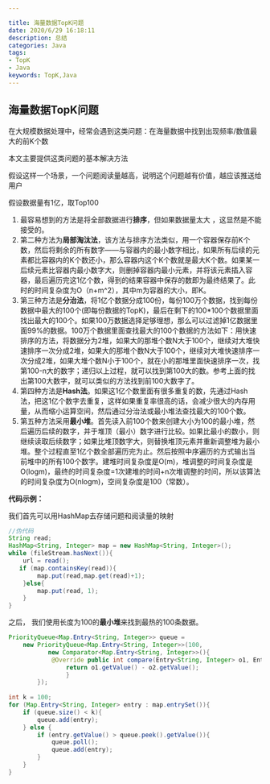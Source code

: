 ```yaml
---

title: 海量数据TopK问题
date: 2020/6/29 16:18:11
description: 总结
categories: Java
tags: 
- TopK
- Java
keywords: TopK,Java
---
```


## 海量数据TopK问题

在大规模数据处理中，经常会遇到这类问题：在海量数据中找到出现频率/数值最大的前K个数

本文主要提供这类问题的基本解决方法

 <!--more-->

假设这样一个场景，一个问题阅读量越高，说明这个问题越有价值，越应该推送给用户

假设数据量有1亿，取Top100

1. 最容易想到的方法是将全部数据进行**排序**，但如果数据量太大 ，这显然是不能接受的。
2. 第二种方法为**局部淘汰法**，该方法与排序方法类似，用一个容器保存前K个数，然后将剩余的所有数字——与容器内的最小数字相比，如果所有后续的元素都比容器内的K个数还小，那么容器内这个K个数就是最大K个数。如果某一后续元素比容器内最小数字大，则删掉容器内最小元素，并将该元素插入容器，最后遍历完这1亿个数，得到的结果容器中保存的数即为最终结果了。此时的时间复杂度为O（n+m^2），其中m为容器的大小，即K。
3. 第三种方法是**分治法**，将1亿个数据分成100份，每份100万个数据，找到每份数据中最大的100个(即每份数据的TopK)，最后在剩下的100*100个数据里面找出最大的100个。如果100万数据选择足够理想，那么可以过滤掉1亿数据里面99%的数据。100万个数据里面查找最大的100个数据的方法如下：用快速排序的方法，将数据分为2堆，如果大的那堆个数N大于100个，继续对大堆快速排序一次分成2堆，如果大的那堆个数N大于100个，继续对大堆快速排序一次分成2堆，如果大堆个数N小于100个，就在小的那堆里面快速排序一次，找第100-n大的数字；递归以上过程，就可以找到第100大的数。参考上面的找出第100大数字，就可以类似的方法找到前100大数字了。
4. 第四种方法是**Hash法**。如果这1亿个数里面有很多重复的数，先通过Hash法，把这1亿个数字去重复，这样如果重复率很高的话，会减少很大的内存用量，从而缩小运算空间，然后通过分治法或最小堆法查找最大的100个数。
5. 第五种方法采用**最小堆**。首先读入前100个数来创建大小为100的最小堆，然后遍历后续的数字，并于堆顶（最小）数字进行比较。如果比最小的数小，则继续读取后续数字；如果比堆顶数字大，则替换堆顶元素并重新调整堆为最小堆。整个过程直至1亿个数全部遍历完为止。然后按照中序遍历的方式输出当前堆中的所有100个数字。建堆时间复杂度是O(m)，堆调整的时间复杂度是O(logm)，最终的时间复杂度=1次建堆的时间+n次堆调整的时间，所以该算法的时间复杂度为O(nlogm)，空间复杂度是100（常数）。

**代码示例：**

我们首先可以用HashMap去存储问题和阅读量的映射

```java
//伪代码
String read;
HashMap<String, Integer> map = new HashMap<String, Integer>();
while (fileStream.hasNext()){
    url = read();
   if (map.containsKey(read)){
        map.put(read,map.get(read)+1);
    }else{
        map.put(read, 1);
    }
}
```

之后， 我们使用长度为100的**最小堆**来找到最热的100条数据。

```java
PriorityQueue<Map.Entry<String, Integer>> queue =
    new PriorityQueue<Map.Entry<String, Integer>>(100,
           new Comparator<Map.Entry<String, Integer>>(){
            @Override public int compare(Entry<String, Integer> o1, Entry<String, Integer> o2) {
                return o1.getValue() - o2.getValue();
                }
        });
         
int k = 100;
for (Map.Entry<String, Integer> entry : map.entrySet()){
    if (queue.size() < k){
        queue.add(entry);
    } else {
        if (entry.getValue() > queue.peek().getValue()){
            queue.poll();
        	queue.add(entry);
        }
    }
}
```







